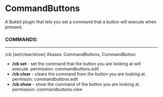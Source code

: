 CommandButtons
==============

A Bukkit plugin that lets you set a command that a button will execute when pressed.

### COMMANDS: 
---------------
  /cb [set/clear/show]
  Aliases: CommandButtons, CommandButton
  
  - **/cb set <command>** - set the command that the button you are looking at will execute.
    permission: commandbuttons.edit
  - **/cb clear** - clears the command from the button you are looking at.
    permissin: commandbuttons.edit
  - **/cb show** - show the command of the button you are looking at.
    permission: commandbuttons.view
